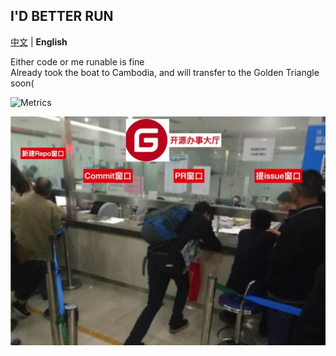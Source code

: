 ## I'D BETTER RUN

[中文](README.md) | **English**

Either code or me runable is fine  
Already took the boat to Cambodia, and will transfer to the Golden Triangle soon(





![Metrics](https://metrics.lecoq.io/bfban?template=classic&base.indepth=false&config.timezone=Asia%2FHong_Kong)



![g](https://github.com/BFBAN/.github/blob/main/profile/g.jpg)
